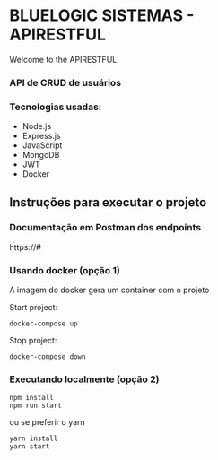 # BLUELOGIC SISTEMAS - APIRESTFUL

Welcome to the APIRESTFUL.
### API de CRUD de usuários

### Tecnologias usadas:
- Node.js 
- Express.js
- JavaScript
- MongoDB
- JWT
- Docker

## Instruções para executar o projeto

### Documentação em Postman dos endpoints
https://#

### Usando docker (opção 1)
A imagem do docker gera um container com o projeto

Start project:
```
docker-compose up
```

Stop project:
```
docker-compose down
```

### Executando localmente (opção 2)
```
npm install
npm run start
```
ou se preferir o yarn
```
yarn install
yarn start
```
